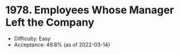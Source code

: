 # 1978. Employees Whose Manager Left the Company
- Difficulty: Easy
- Acceptance: 49.8% (as of 2022-03-14)
